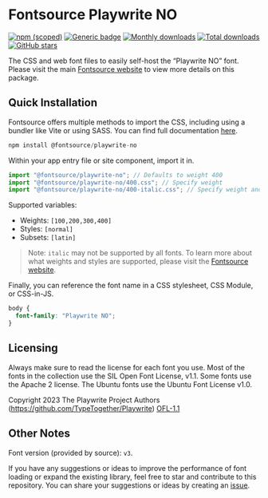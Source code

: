 # Fontsource Playwrite NO

[![npm (scoped)](https://img.shields.io/npm/v/@fontsource/playwrite-no?color=brightgreen)](https://www.npmjs.com/package/@fontsource/playwrite-no) [![Generic badge](https://img.shields.io/badge/fontsource-passing-brightgreen)](https://github.com/fontsource/fontsource) [![Monthly downloads](https://badgen.net/npm/dm/@fontsource/playwrite-no)](https://github.com/fontsource/fontsource) [![Total downloads](https://badgen.net/npm/dt/@fontsource/playwrite-no)](https://github.com/fontsource/fontsource) [![GitHub stars](https://img.shields.io/github/stars/fontsource/fontsource.svg?style=social&label=Star)](https://github.com/fontsource/fontsource/stargazers)

The CSS and web font files to easily self-host the “Playwrite NO” font. Please visit the main [Fontsource website](https://fontsource.org/fonts/playwrite-no) to view more details on this package.

## Quick Installation

Fontsource offers multiple methods to import the CSS, including using a bundler like Vite or using SASS. You can find full documentation [here](https://fontsource.org/docs/getting-started/introduction).

```javascript
npm install @fontsource/playwrite-no
```

Within your app entry file or site component, import it in.

```javascript
import "@fontsource/playwrite-no"; // Defaults to weight 400
import "@fontsource/playwrite-no/400.css"; // Specify weight
import "@fontsource/playwrite-no/400-italic.css"; // Specify weight and style
```

Supported variables:
- Weights: `[100,200,300,400]`
- Styles: `[normal]`
- Subsets: `[latin]`

> Note: `italic` may not be supported by all fonts. To learn more about what weights and styles are supported, please visit the [Fontsource website](https://fontsource.org/fonts/playwrite-no).

Finally, you can reference the font name in a CSS stylesheet, CSS Module, or CSS-in-JS.

```css
body {
  font-family: "Playwrite NO";
}
```

## Licensing
Always make sure to read the license for each font you use. Most of the fonts in the collection use the SIL Open Font License, v1.1. Some fonts use the Apache 2 license. The Ubuntu fonts use the Ubuntu Font License v1.0.

Copyright 2023 The Playwrite Project Authors (https://github.com/TypeTogether/Playwrite)
[OFL-1.1](http://scripts.sil.org/OFL)

## Other Notes
Font version (provided by source): `v3`.

If you have any suggestions or ideas to improve the performance of font loading or expand the existing library, feel free to star and contribute to this repository. You can share your suggestions or ideas by creating an [issue](https://github.com/fontsource/fontsource/issues).
